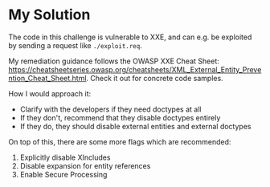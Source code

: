 # My Solution

The code in this challenge is vulnerable to XXE, and can e.g. be exploited by sending a request like `./exploit.req`.

My remediation guidance follows the OWASP XXE Cheat Sheet: https://cheatsheetseries.owasp.org/cheatsheets/XML_External_Entity_Prevention_Cheat_Sheet.html. Check it out for concrete code samples.

How I would approach it:

- Clarify with the developers if they need doctypes at all
- If they don't, recommend that they disable doctypes entirely
- If they do, they should disable external entities and external doctypes

On top of this, there are some more flags which are recommended:

1. Explicitly disable XIncludes
2. Disable expansion for entity references
3. Enable Secure Processing
